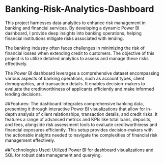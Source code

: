 # Banking-Risk-Analytics-Dashboard


This project harnesses data analytics to enhance risk management in banking and financial services. By developing a dynamic Power BI dashboard, I provide deep insights into banking operations, helping financial institutions mitigate risks associated with lending.

The banking industry often faces challenges in minimizing the risk of financial losses when extending credit to customers. The objective of this project is to utilize detailed analytics to assess and manage these risks effectively.

The Power BI dashboard leverages a comprehensive dataset encompassing various aspects of banking operations, such as account types, client demographics, and transaction details. It enables decision-makers to evaluate the creditworthiness of applicants efficiently and make informed lending decisions.

##Features:
The dashboard integrates comprehensive banking data, presenting it through interactive Power BI visualizations that allow for in-depth analysis of client relationships, transaction details, and credit risks. It features a range of advanced metrics and KPIs like total loans, deposits, and fees, alongside risk assessment tools to evaluate creditworthiness and financial exposures efficiently. This setup provides decision-makers with the actionable insights needed to navigate the complexities of financial risk management effectively.

##Technologies Used:
Utilized Power BI for dashboard visualizations and SQL for robust data management and querying.
